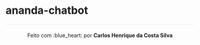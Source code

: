 # ananda-chatbot

<p align="center" style="margin-top: 20px; border-top: 1px solid #eee; padding-top: 20px;">Feito com :blue_heart: por <strong> Carlos Henrique da Costa Silva </strong> </p>
